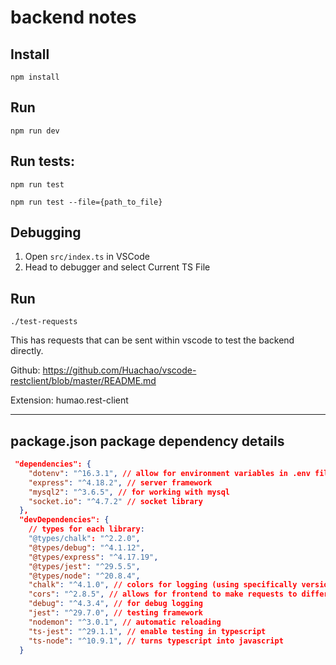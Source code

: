 # backend notes

## Install

`npm install`

## Run

`npm run dev`

## Run tests:

`npm run test`

`npm run test --file={path_to_file}`

## Debugging

1. Open `src/index.ts` in VSCode
2. Head to debugger and select Current TS File

## Run

`./test-requests`

This has requests that can be sent within vscode to test the backend directly.

Github: https://github.com/Huachao/vscode-restclient/blob/master/README.md

Extension: humao.rest-client

---

## package.json package dependency details

```json
 "dependencies": {
    "dotenv": "^16.3.1", // allow for environment variables in .env file
    "express": "^4.18.2", // server framework
    "mysql2": "^3.6.5", // for working with mysql
    "socket.io": "^4.7.2" // socket library
  },
  "devDependencies": {
    // types for each library:
    "@types/chalk": "^2.2.0",
    "@types/debug": "^4.1.12",
    "@types/express": "^4.17.19",
    "@types/jest": "^29.5.5",
    "@types/node": "^20.8.4",
    "chalk": "^4.1.0", // colors for logging (using specifically version 4 for typescript)
    "cors": "^2.8.5", // allows for frontend to make requests to different servers other than the original server hosting the app
    "debug": "^4.3.4", // for debug logging
    "jest": "^29.7.0", // testing framework
    "nodemon": "^3.0.1", // automatic reloading
    "ts-jest": "^29.1.1", // enable testing in typescript
    "ts-node": "^10.9.1", // turns typescript into javascript
  }
```
